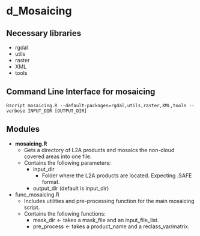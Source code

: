 # d_Mosaicing

## Necessary libraries
* rgdal
* utils
* raster
* XML
* tools

## Command Line Interface for mosaicing

    Rscript mosaicing.R --default-packages=rgdal,utils,raster,XML,tools --verbose INPUT_DIR [OUTPUT_DIR]

## Modules

* **mosaicing.R**
    * Gets a directory of L2A products and mosaics the non-cloud covered areas into one file.
    * Contains the following parameters:
        * input_dir
            * Folder where the L2A products are located. Expecting .SAFE format.
        * output_dir (default is input_dir)
* func_mosaicing.R
    * Includes utilities and pre-processing function for the main mosaicing script.
    * Contains the following functions:
        * mask_dir <- takes a mask_file and an input_file_list.
        * pre_process <- takes a product_name and a reclass_var/matrix.
